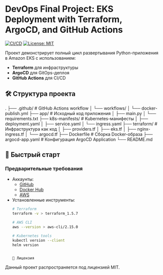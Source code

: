 # DevOps Final Project: EKS Deployment with Terraform, ArgoCD, and GitHub Actions

[![CI/CD](https://github.com/yourusername/devops-final-project/actions/workflows/docker-publish.yml/badge.svg)](https://github.com/yourusername/devops-final-project/actions)
[![License: MIT](https://img.shields.io/badge/License-MIT-yellow.svg)](https://opensource.org/licenses/MIT)

Проект демонстрирует полный цикл развертывания Python-приложения в Amazon EKS с использованием:
- **Terraform** для инфраструктуры
- **ArgoCD** для GitOps-деплоя
- **GitHub Actions** для CI/CD

## 🛠️ Структура проекта
.
├── .github/ # GitHub Actions workflow
│ └── workflows/
│ └── docker-publish.yml
├── app/ # Исходный код приложения
│ ├── main.py
│ └── requirements.txt
├── k8s-manifests/ # Kubernetes-манифесты
│ ├── deployment.yaml
│ ├── service.yaml
│ └── ingress.yaml
├── terraform/ # Инфраструктура как код
│ ├── providers.tf
│ ├── eks.tf
│ ├── nginx-ingress.tf
│ └── argocd.tf
├── Dockerfile # Сборка Docker-образа
├── argocd-app.yaml # Конфигурация ArgoCD Application
└── README.md


## 🚀 Быстрый старт

### Предварительные требования
- Аккаунты:
  - [GitHub](https://github.com)
  - [Docker Hub](https://hub.docker.com)
  - [AWS](https://aws.amazon.com)
- Установленные инструменты:
  ```bash
  # Terraform
  terraform -v > terraform_1.5.7

  # AWS CLI
  aws --version > aws-cli/2.15.0

  # Kubernetes tools
  kubectl version --client
  helm version


  📜 Лицензия
Данный проект распространяется под лицензией MIT.
